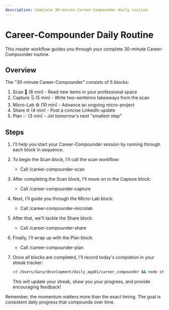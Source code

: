 ```yaml
---
description: Complete 30-minute Career-Compounder daily routine
---
```


# Career-Compounder Daily Routine

This master workflow guides you through your complete 30-minute Career-Compounder routine.

## Overview
The "30-minute Career-Compounder" consists of 5 blocks:
1. Scan 🔎 (8 min) - Read new items in your professional space
2. Capture 🗒️ (5 min) - Write two-sentence takeaways from the scan
3. Micro-Lab ⚙️ (10 min) - Advance an ongoing micro-project
4. Share 🌐 (4 min) - Post a concise LinkedIn update
5. Plan ✅ (3 min) - Jot tomorrow's next "smallest step"

## Steps

1. I'll help you start your Career-Compounder session by running through each block in sequence.

2. To begin the Scan block, I'll call the scan workflow:
   - Call /career-compounder-scan

3. After completing the Scan block, I'll move on to the Capture block:
   - Call /career-compounder-capture

4. Next, I'll guide you through the Micro-Lab block:
   - Call /career-compounder-microlab

5. After that, we'll tackle the Share block:
   - Call /career-compounder-share

6. Finally, I'll wrap up with the Plan block:
   - Call /career-compounder-plan

7. Once all blocks are completed, I'll record today's completion in your streak tracker:
   ```bash
   cd /Users/Gary/development/daily_app01/career_compounder && node streak-tracker.js record
   ```
   
   This will update your streak, show you your progress, and provide encouraging feedback!

Remember, the momentum matters more than the exact timing. The goal is consistent daily progress that compounds over time.
